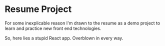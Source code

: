 # Resume Project

For some inexplicable reason I'm drawn to the resume as a demo project
to learn and practice new front end technologies.

So, here lies a stupid React app. Overblown in every way.